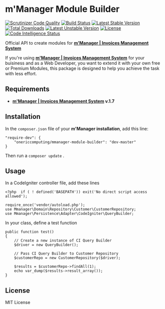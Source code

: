 # m'Manager Module Builder
[![Scrutinizer Code Quality](https://scrutinizer-ci.com/g/myEric/mmanager/badges/quality-score.png?b=master)](https://scrutinizer-ci.com/g/myEric/mmanager/?branch=master)
[![Build Status](https://travis-ci.org/myEric/mmanager.svg?branch=master)](https://travis-ci.org/myEric/mmanager)
[![Latest Stable Version](https://poser.pugx.org/myeric/mmanager/v/stable.svg)](https://packagist.org/packages/myeric/mmanager) [![Total Downloads](https://poser.pugx.org/myeric/mmanager/downloads.svg)](https://travis-ci.org/myEric/mmanager)
[![Latest Unstable Version](https://poser.pugx.org/myeric/mmanager/v/unstable.svg)](https://packagist.org/packages/myeric/mmanager) [![License](https://poser.pugx.org/myeric/mmanager/license.svg)](https://packagist.org/packages/myeric/mmanager)
[![Code Intelligence Status](https://scrutinizer-ci.com/g/myEric/mmanager/badges/code-intelligence.svg?b=master)](https://scrutinizer-ci.com/code-intelligence)

Official API to create modules for **[m'Manager | Invoices Management System](https://codecanyon.net/item/mmanager-invoices-management-system/19866435?s_rank=1)**

If you're using **[m'Manager | Invoices Management System](https://codecanyon.net/item/mmanager-invoices-management-system/19866435?s_rank=1)** for your buisiness and as a Web Developer, you want to extend it with your own free or Premium Modules, this package is designed to help you achieve the task with less effort.

## Requirements
* **[m'Manager | Invoices Management System](https://codecanyon.net/item/mmanager-invoices-management-system/19866435?s_rank=1) v.1.7**

## Installation
In the `composer.json` file of your **m'Manager installation**, add this line:
```
"require-dev": {
	"onericcomputing/mmanager-module-builder": "dev-master"
}
```

Then run a `composer update` .

## Usage
In a CodeIgniter controller file, add these lines

```
<?php  if ( ! defined('BASEPATH')) exit('No direct script access allowed');

require_once('vendor/autoload.php');
use Mmanager\Domain\Repository\Customer\CustomerRepository;
use Mmanager\Persistence\Adapter\CodeIgniter\QueryBuilder;

```

In your class, define a test function

```
public function test()
{
	// Create a new instance of CI Query Builder
	$driver = new QueryBuilder();

	// Pass CI Query Builder to Customer Repository
	$customerRepo = new CustomerRepository($driver);

	$results = $customerRepo->findAll(1);
	echo var_dump($results->result_array());
}

```

## License
MIT License